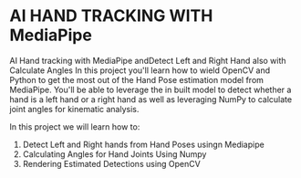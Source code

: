 # AI HAND TRACKING WITH MediaPipe
 AI Hand tracking with MediaPipe andDetect Left and Right Hand also with Calculate Angles
In this project you'll learn how to wield OpenCV and Python to get the most out of the Hand Pose estimation model from MediaPipe. You'll be able to leverage the in built model to detect whether a hand is a left hand or a right hand as well as leveraging NumPy to calculate joint angles for kinematic analysis.

In this project we will learn how to:
1. Detect Left and Right hands from Hand Poses usingn Mediapipe
2. Calculating Angles for Hand Joints Using Numpy
3. Rendering Estimated Detections using OpenCV
